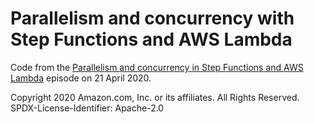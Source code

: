# Parallelism and concurrency with Step Functions and AWS Lambda

Code from the [Parallelism and concurrency in Step Functions and AWS Lambda][parallelism-concurrency] episode on 21 April 2020.

[parallelism-concurrency]: https://www.youtube.com/watch?v=At5mw8T2riY

Copyright 2020 Amazon.com, Inc. or its affiliates. All Rights Reserved.
SPDX-License-Identifier: Apache-2.0
